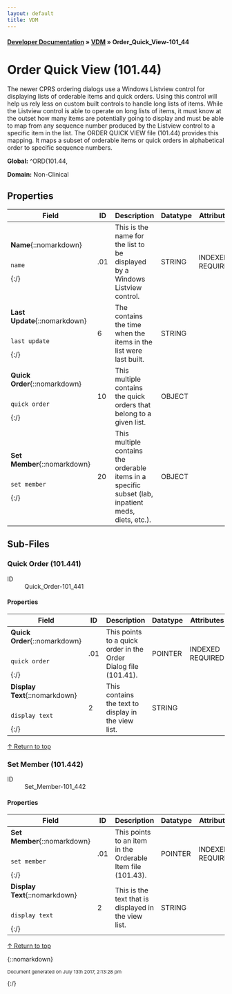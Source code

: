 ```yaml
---
layout: default
title: VDM
---
```


#### [Developer Documentation](../index) &#187; [VDM](TableOfContents) &#187; Order_Quick_View-101_44<br/>
<a name="top"></a>
# Order Quick View (101.44)
The newer CPRS ordering dialogs use a Windows Listview control for displaying lists of orderable items and quick orders.  Using this control will help us rely less on custom built controls to handle long lists of items.  While the Listview control is able to operate on long lists of items, it must know at the outset how many items are potentially going to display and must be able to map from any sequence number produced by the Listview control  to a specific item in the list.  The ORDER QUICK VIEW file (101.44) provides this mapping.  It maps a subset of orderable items or quick orders in alphabetical order to specific sequence numbers.

**Global:** ^ORD(101.44,

**Domain:** Non-Clinical

## Properties

Field | ID | Description | Datatype | Attributes | Range
--- | --- | --- | --- | --- | ---
**Name**{::nomarkdown}<pre><code>  name</code></pre>{:/} | .01 | This is the name for the list to be displayed by a Windows Listview<br/>control. | STRING | INDEXED<br/>REQUIRED | 
**Last Update**{::nomarkdown}<pre><code>  last_update</code></pre>{:/} | 6 | The contains the time when the items in the list were last built. | STRING |  | 
**Quick Order**{::nomarkdown}<pre><code>  quick_order</code></pre>{:/} | 10 | This multiple contains the quick orders that belong to a given list. | OBJECT |  | [Quick_Order-101_441](#Quick_Order-101_441)
**Set Member**{::nomarkdown}<pre><code>  set_member</code></pre>{:/} | 20 | This multiple contains the orderable items in a specific subset (lab,<br/>inpatient meds, diets, etc.). | OBJECT |  | [Set_Member-101_442](#Set_Member-101_442)

## Sub-Files
### <a name="Quick_Order-101_441"></a>Quick Order (101.441)

<dl>
<dt>ID</dt><dd>Quick_Order-101_441</dd></dl>

#### Properties

Field | ID | Description | Datatype | Attributes | Range
--- | --- | --- | --- | --- | ---
**Quick Order**{::nomarkdown}<pre><code>  quick_order</code></pre>{:/} | .01 | This points to a quick order in the Order Dialog file (101.41). | POINTER | INDEXED<br/>REQUIRED | [Order_Dialog-101_41](Order_Dialog-101_41)
**Display Text**{::nomarkdown}<pre><code>  display_text</code></pre>{:/} | 2 | This contains the text to display in the view list. | STRING |  | 

[&uarr; Return to top](#top)<br/>


### <a name="Set_Member-101_442"></a>Set Member (101.442)

<dl>
<dt>ID</dt><dd>Set_Member-101_442</dd></dl>

#### Properties

Field | ID | Description | Datatype | Attributes | Range
--- | --- | --- | --- | --- | ---
**Set Member**{::nomarkdown}<pre><code>  set_member</code></pre>{:/} | .01 | This points to an item in the Orderable Item file (101.43). | POINTER | INDEXED<br/>REQUIRED | [Orderable_Items-101_43](Orderable_Items-101_43)
**Display Text**{::nomarkdown}<pre><code>  display_text</code></pre>{:/} | 2 | This is the text that is displayed in the view list. | STRING |  | 

[&uarr; Return to top](#top)<br/>




{::nomarkdown} <br/><p style="font-size: 11px">Document generated on July 13th 2017, 2:13:28 pm</p>{:/}
